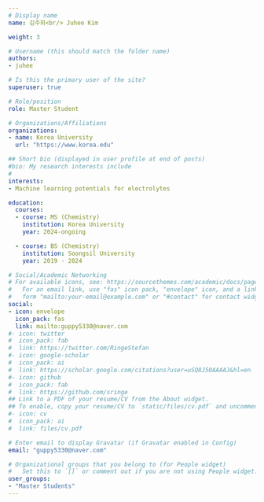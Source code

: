 ```yaml
---
# Display name
name: 김주희<br/> Juhee Kim 

weight: 3

# Username (this should match the folder name)
authors:
- juhee

# Is this the primary user of the site?
superuser: true

# Role/position
role: Master Student

# Organizations/Affiliations
organizations:
- name: Korea University
  url: "https://www.korea.edu"

## Short bio (displayed in user profile at end of posts)
#bio: My research interests include 
#
interests:
- Machine learning potentials for electrolytes

education:
  courses:
  - course: MS (Chemistry)
    institution: Korea University 
    year: 2024-ongoing

  - course: BS (Chemistry)
    institution: Soongsil University
    year: 2019 - 2024

# Social/Academic Networking
# For available icons, see: https://sourcethemes.com/academic/docs/page-builder/#icons
#   For an email link, use "fas" icon pack, "envelope" icon, and a link in the
#   form "mailto:your-email@example.com" or "#contact" for contact widget.
social:
- icon: envelope
  icon_pack: fas
  link: mailto:guppy5330@naver.com
#- icon: twitter
#  icon_pack: fab
#  link: https://twitter.com/RingeStefan
#- icon: google-scholar
#  icon_pack: ai
#  link: https://scholar.google.com/citations?user=uSQ8J50AAAAJ&hl=en
#- icon: github
#  icon_pack: fab
#  link: https://github.com/sringe
## Link to a PDF of your resume/CV from the About widget.
## To enable, copy your resume/CV to `static/files/cv.pdf` and uncomment the lines below.
#- icon: cv
#  icon_pack: ai
#  link: files/cv.pdf

# Enter email to display Gravatar (if Gravatar enabled in Config)
email: "guppy5330@naver.com"

# Organizational groups that you belong to (for People widget)
#   Set this to `[]` or comment out if you are not using People widget.
user_groups:
- "Master Students"
---
```



